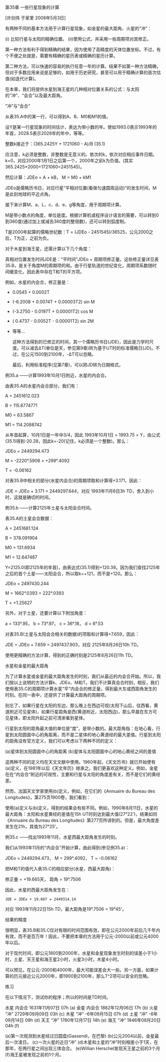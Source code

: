 第35章 一些行星现象的计算

  [许剑伟 于家里 2008年5月3日]

  有两种不同的基本方法用于计算行星现象，如金星的最大距角、火星的“冲”：

  (i) 比较行星与太阳的精确位置。
  (ii)使用公式，并采用一些周期项对其修正。

  第一种方法有利于得到精确的结果，因为使用了高精度的天体位置坐标。不过，有个不便之处就是，需要有精确的星历表或精确的星历计算。

  第二种方法，可以快速的容易的执行任意一年的计算。结果不如第一种方法精确，但对于多数应用来说是足够的，如用于历史研究，甚至可以用于精确计算的首次估值(如迭代计算)。

  在本章，我们将提供水星到海王星的几种相对位置关系的公式：与太阳的“冲”、“会合”以及最大距角。

“冲”与“会合”

  从表35.A中的某一行，可以得到A、B、M0和M1的值。

  设Y是某一行星现象的时间估计，表达为带小数的年。使如1993.0表示1993年的年首，2028.5表示2028年的年中，等等。



  整数k接近于：(365.2425Y + 1721060 - A)/B    (35.1)

  应注意，k必须是整数，非整数是无意义的。依次的k，依次对应相应事件日期。k=0，对应2000年1月1日之后第一个，2000年之前k为负值。(其实365.2425*2000+1721060=2451545)。

  然后计算：JDEo = A + kB，  M = M0 + kM1

  JDEo是儒略历书日，对应行星“平相对位置(看做匀速圆周运动)”的发生时间，M是此刻地球的平近点角。

  接下来计算M、a、L、c、d、e、g等角度，用于周期项计算。

  M是带小数点的角度，单位是度。根据计算机或程序设计语言的需要，可以转到0到360度(通过加上或减去360度的整倍数)，还可以转到弧度制。

  T是2000年起算的儒略世纪数：T = (JDEo - 2451545)/36525，公元2000之后，T为正，之前为负。

  对于木星到海王星，还需计算以下几个角度：



  真相对位置发生时间JDE是：“平时间”JDEo + 周期项修正量。这些修正量详见表35.B，是关于角度M的周期项的和。由于行星轨道的世纪变化，周期项系数随时间缓变化，因此表中存在T和T的平方项。

  例如，水星的内会合，修正量是：

+ 0.0545 + 0.0002T
+ (-6.2008 + 0.0074T + 0.00003T2) sin M
+ (-3.2750 - 0.0197T + 0.00001T2) cos M
+ ( 0.4737 - 0.0052T - 0.00001T2) sin 2M
+ 等等...

  这种方法得到的已修正的时间，其一个儒略历书日(JDE)，因此是力学时尺度。可以减去ΔT(单位是天，参见第9章)转为基于UT时的标准儒略日(JD)。不过，在公元1500到2100年，-ΔT可以忽略。

  最后，利用标准程序(见第7章)，可以把JD转为日期格式。

例35.a ——计算1993年10月1日附近，水星的内会合。

  由表35.A的水星内会合部分，我们有：

  A = 2451612.023

  B = 115.8774771

  M0 = 63.5867

  M1 = 114.2088742

  从年首起算，10月1日是一年中3/4，因此 1993年10月1日 = 1993.75 = Y，由公式(35.1)得到-20.28，因此k=-20(记住，k必须是一个整数)。那么：

  JDEo = 2449294.473

  M = -2220°.5908 = +299°.4092

  T = -0.06162

  对表35.B中相关的部分(水星内会合)的周期项取和计算得+3.171，因此：

  JDE = JDEo + 3.171 = 2449297.644，对应 1993年11月6日3h TD，舍入到小时，这就是确切的时间。

例35.b ——计算2125年土星与太阳会合时间。

  表35.A的土星会合数据：

  A = 2451681.124

  B = 378.091904

  M0 = 131.6934

  M1 = 12.647487

  Y=2125.0(即2125年的年首)，由表达式(35.1)得到+120.39。因为我们查找2125年之后的首个土星——太阳会合，所以取k=+121，而不是+120。那么：

  JDEo = 2497430.244

  M = 1662°.0393 = 222°.0393

  T = +1.25627

  另外，对于土星，还要计算以下附加角度：

  a = 133°.95， b = 73°.97， c = 36°.18， d = 6°.53

  对表35.B(土星与太阳会合相关的数据)的项取和计算得+7.659，因此：

  JDE = JDEo + 7.659 = 2497437.903，对应 2125年8月26日10h TD。

  使用更精确的方法计算，得到的正确时刻是2125年8月26日11h TD。

水星和金星的最大距角

  为了计算水星或金星的最大距角发生的时刻，我们从最近的内会合开始。所以，我们按以上说明的方法计算k、JDEo、M和T。我们不计算真会合时刻，相反，我们使用表35.C的周期项计算水星“平”内会合的修正量，得到最大东或西距角发生的时刻。在同一表中，还提供了计算最大距角的周期项。

  别忘了，如果行星在太阳的东边，那么晚上在西边可视(太阳下山后，往西看，黄道附近可见星体)，如果行星距角是西(黄道附近，太阳西边)，那么早晨在东方可见星体，即太阳升起之前可清淅看到星体。

  行星到太阳的距角最大值的单位是“度”，是带小数的。最大距角指：在地心看，行星到太阳圆面中心的角距离，而不是二星体的地心黄道经的最大差值。行星到太阳的距角没有官方定义，我们可以考虑以下两种不同的定义：

  (a)星体到太阳圆面中心的角距离
  (b)星体与太阳圆面中心的地心黄经之间的差值

  这两种不同的定义均在天文文献中使用。1960年起，《天文历书》就已开始使有(a)定义，在1981年以后《天文年历》继承之。我们更喜欢这种定义。例如，金星在在“内会合”附近的可视性，主要和行星与太阳的角度差有关，而不是它们的黄经差。

  然而，法国天文学家使用(b)定义，例如，在它们的《Annuaire du Bureau des Longitudes》，第275页1900卷，我们看到：



  使用(a)定义与(b)定义，得到的结果会有些不同。例如，1990年8月11日，水星的最大距角：太阳和水星黄经的差值在15h UT时刻达到最大值(27°22')，结果如同《Annuaire du Bureau des Longitudes》第277页所讲到的。但是，最大角度差发生在21h，其值为27°25'。

例35.c ——找出1993年11月，水星西最大距角发生的时刻。

  我们从1993年11月的“内会合”开始计算，由此得到(参见例35.a)：

  JDEo = 2449294.473， M = 299°.4092， T = -0.06162

  把M和T的值代入表35.C的相应部分(水星，西最大距角)：

  修正量 = +19.665天，  距角 = 19°.7506

  因此，水星的西最大距角发生在：

    JDE = JDEo + 19.667 = 2449314.14

  对应 1993年11月22日15h TD，最大距角是19°.7506 = 19°45'。

结果的精度

  很明显，表35.B和35.C仅对有限的时间范围有效，即在公元2000年前后几千年内有效，而不是百万年！因此，不要把本章的方法用于公元-2000以前或公元4000年以后。

  对于现代时间，即公元1800到2000年，水星和金星现象发生时刻的误差小于1小时，土星、天王星和海王星2小时，火星3小时，木星4小时。

  可以预见，在公元-2000和4000年，最大可能误差会大一些。另一方面，如果计算的历元接近公元2000年，即1900到2100年，那么T^2项可以安全的忽略。

练习

  在以下情况下，测试你的程序；所以的时间是TD时间。

水星 内会合 1631年11月07日 07h  (a)
金星 内会合 1882年12月06日 17h  (b)
火星 “冲” 2729年09月09日 03h  (c)
木星 “冲”   -6年09月15日 07h  (d)
土星 “冲”   -6年09月14日 09h  (d)
天王 “冲” 1780年12月17日 14h  (e)
海王 “冲“ 1846年08月20日 04h  (f)

(a)第一次观测到水星经过日圆盘(Gassendi，在巴黎)
(b)公元2004以前，金星最后一次凌日。
(c)一次火星的近日“冲”
(d)木星和土星的“冲”时刻相差小于1天，在那年，在两行星之间出现三体会合。
(e)Willian Herschel发现天王星之前的3个月
(f)海王星被发现之前的1个月。














